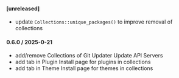 #### [unreleased]
* update `Collections::unique_packages()` to improve removal of collections

#### 0.6.0 / 2025-0-21
* add/remove Collections of Git Updater Update API Servers
* add tab in Plugin Install page for plugins in collections
* add tab in Theme Install page for themes in collections

